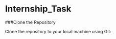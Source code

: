﻿# Internship_Task
###Clone the Repository

Clone the repository to your local machine using Git:

```bash

